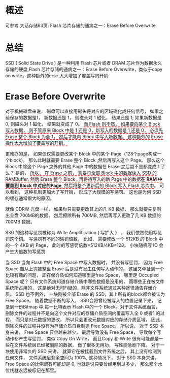  
# 概述

可参考 大话存储63页: Flash 芯片存储的通病之一：Erase Before Overwrite

# 总结

SSD ( Solid State Drive ) 是一种利用 Flash 芯片或者 DRAM 芯片作为数据永久存储的硬盘,Flash 芯片存储的通病之一：Erase Before Overwrite，类似于copy on write。这种额外的erse 大大增加了覆盖写的开销

# Erase Before Overwrite

对于机械磁盘来说， 磁盘可以直接用磁头将对应的区域磁化成任何信号， 如果之前保存的数据是1， 新数据还是 1， 则磁头对 1 磁化， 结果还是 1; 如果新数据是 0, 则磁头对 1 磁化， 结果就变成了 0。 <span style="border-bottom:2px dashed red;">而 Flash 则不然， 如果要向某个 Block 写入数据， 则不管原来 Block 中是 1 还是 0，新写入的数据是 1 还是 0， 必须先 Erase 整个 Block 为全 1， 然后才能向 Block 中写入新数据。 这种额外的 Erase 操作大大增加了覆盖写的开销。</span>

更难办的是， 如果仅仅需要更改某个 Block 中的某个 Page（128个page构成一个block)， 那么此时就需要 Erase 整个 Block ,然后再写入这个 Page。 那么这个 Block 中除这个 Page 之外的其他 Page 中的数据在 Erase 之后岂不是都变成 1 了么？ 是的， <span style="border-bottom:2px dashed red;">所以， 在 Erase 之前， 需要将全部 Block 中的数据读入 SSD 的 RAMBuffer, 然后 Erase 整个 Block , 再将待写入的新 Page 中的数据**在 RAM 中覆盖到 Block 中对应的Page**, 然后将整个更新后的 Block 写入 Flash 芯片中</span>。 可以看到， 这种机制更加大了写开销， 形成了大规模的写惩罚。 这也是为何 SSD 的缓存通常很大的原因。

就像 CDRW 光盘一样， 如果你只需要更改其上的几 KB 数据， 那么就要先复制出全盘 700MB的数据， 然后擦除所有 700MB, 然后再写入更改了几 KB 数据的 700MB 数据。

SSD 的这种写惩罚被称为 Write Amplification ( 写扩大 ） ， 我们依然使用写惩罚这个词。 写惩罚有不同的惩罚倍数， 比如， 需要修改一个 512KB 的 Block 中的一个 4KB 的 Page， 此时的写惩罚倍数=512KB/4KB=128。 小块随机写 IO 会产生大倍数的写惩罚

当 SSD 当向 Flash 中的 Free Space 中写入数据时， 并没有写惩罚， 因为 Free Space 自从上次被整盘 Erase 后是没冇发生任何写入动作的。 这里又牵扯到一个比较有趣的问题， 即存储介质如何知道哪里是free Space， 哪里足 Occupied Space 呢？  只有文件系统知道存储介质中哪些数据是没用的， 而哪些正在被文件系统所占用的， 这是绝对无可Fi疑的，除非文件系统通过某种途径通告存储介质。 SSD 也不例外， 一块刚被全部 Erase 的 SSD，其上所有的block都会被认为Free Space。 随着数据不断的写入， SSD会将曾经被写入的位置记录下来， 记录到一份Bitmap 中,每一比特表示 Flash 中的一个 Block。对于文件系统而言， 删除文件的过程并不是向这个文件对应的存储介质空间内覆盖写入全 0 或者1 的过程， 而只是对元数据的更改， 所以只会更改元数据对应的存储介质区域， 因此， 删除文件的过程并没有为存储介质自身制造 Free Space。 所以说， 对于 SSD 本身来讲， Free Space 只会越来越少， 最后导致没有 Free Space， 导致每个写动作都产生写惩罚， 类似 Copy On Write， 而且Copy 和 Write 很有可能都是一些在文件系统层已经被删除的数据， 做了很多无用功， 写性能急剧下降。 对于一块使用非常久的 SSD 来讲， 就算它在被挂载到文件系统之后， 其上没有检测到任何文件， 文件系统层剩余空间为 100%, 这种情况下， 对于 SSD 本身来讲， Free Space 的比例很有可能却是 0, 也就是说只要曾经用到过多少， 那么那个水位线就永远被标记在那里。